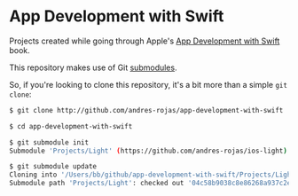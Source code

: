# App Development with Swift
Projects created while going through Apple's
[App Development with Swift](https://itun.es/us/SoKQib.l)
book.

This repository makes use of Git
[submodules](https://git-scm.com/book/en/v2/Git-Tools-Submodules).

So, if you're looking to clone this repository, it's a bit more than a simple `git clone`:

```bash
$ git clone http://github.com/andres-rojas/app-development-with-swift

$ cd app-development-with-swift

$ git submodule init
Submodule 'Projects/Light' (https://github.com/andres-rojas/ios-light) registered for path 'Projects/Light'

$ git submodule update
Cloning into '/Users/bb/github/app-development-with-swift/Projects/Light'...
Submodule path 'Projects/Light': checked out '04c58b9038c8e86268a937c2e683d9b5d00d7375'
```

